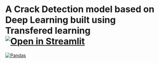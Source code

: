 # A Crack Detection model based on Deep Learning built using Transfered learning[![Open in Streamlit](https://static.streamlit.io/badges/streamlit_badge_black_white.svg)](https://share.streamlit.io/mredith007/crack_detection_transfered_learning/app.py)
<p>
    <a href="#"><img alt="Pandas" src="https://swisscognitive.ch/wp/wp-content/uploads/2019/06/searchEnterpriseAI_020.png"></a>
</p>
